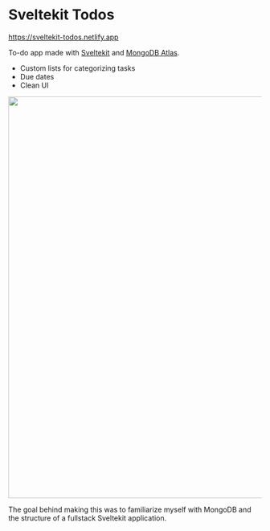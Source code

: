 # Sveltekit Todos

https://sveltekit-todos.netlify.app

To-do app made with [Sveltekit](https://kit.svelte.dev/) and [MongoDB Atlas](https://www.mongodb.com/atlas).

- Custom lists for categorizing tasks
- Due dates
- Clean UI

<img src="https://user-images.githubusercontent.com/34758569/147842202-edb1e430-33bb-4cbb-bb8e-0bc0f88285fb.png" width=800>

The goal behind making this was to familiarize myself with MongoDB and the structure of a fullstack Sveltekit application.
